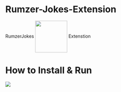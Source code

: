 # Rumzer-Jokes-Extension
RumzerJokes
<img align="center" src="https://i.ibb.co/BCVG733/logo.png" width="100" height="100">
Extenstion


<h1>How to Install & Run</h1>
<img align="center" src="https://i.ibb.co/ZBMf0VN/2022-12-16-03-11-05.gif">



